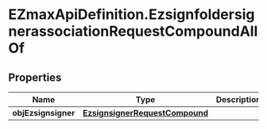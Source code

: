# EZmaxApiDefinition.EzsignfoldersignerassociationRequestCompoundAllOf

## Properties

Name | Type | Description | Notes
------------ | ------------- | ------------- | -------------
**objEzsignsigner** | [**EzsignsignerRequestCompound**](EzsignsignerRequestCompound.md) |  | [optional] 


